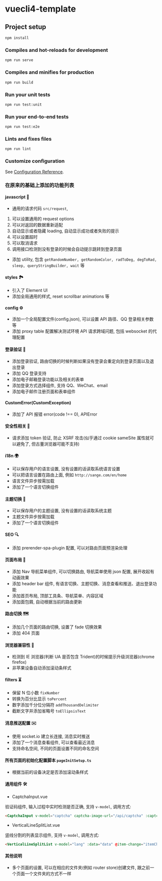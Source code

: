 # vuecli4-template

## Project setup
```
npm install
```

### Compiles and hot-reloads for development
```
npm run serve
```

### Compiles and minifies for production
```
npm run build
```

### Run your unit tests
```
npm run test:unit
```

### Run your end-to-end tests
```
npm run test:e2e
```

### Lints and fixes files
```
npm run lint
```

### Customize configuration
See [Configuration Reference](https://cli.vuejs.org/config/).

### 在原来的基础上添加的功能列表
#### javascript 🚀
- 通用的请求代码 `src/request`, 
1. 可以设置通用的 request options  
2. 可以对返回的数据重新适配  
3. 自动显示或者隐藏 loading, 自动显示成功或者失败的提示  
4. 可以设置超时
5. 可以取消请求
6. 调用接口检测到没有登录的时候会自动提示跳转到登录页面
- 添加 utility, 包含 `getRandomNumber, getRandomColor, radToDeg, degToRad, sleep, queryStringBuilder, wait` 等
#### styles 🏞️
- 引入了 Element UI
- 添加全局通用的样式, reset scrollbar animations 等
#### config ⚙️
- 添加一个全局配置文件(config.json), 可以设置 API 路径、QQ 登录相关参数等
- 添加 proxy table 配置解决测试环境 API 请求跨域问题, 包括 websocket 的代理配置
#### 登录验证 🔑
- 添加登录验证, 路由切换的时候判断如果没有登录会重定向到登录页面以及退出登录
- 添加 QQ 登录支持
- 添加电子邮箱登录功能以及相关的表单
- 添加登录方式选择组件, 支持 QQ、WeChat、email
- 添加电子邮件注册页面和表单组件
#### CustomError(CustomException)
- 添加了 API 报错 error(code !== 0), APIError
#### 安全性相关 🚨
- 请求添加 token 验证, 防止 XSRF 攻击(似乎通过 cookie sameSite 属性就可以避免了, 但古董浏览器可能不支持)
#### i18n 🌍
- 可以保存用户的语言设置, 没有设置的话读取系统语言设置
- 可以把语言设置在路由上面, 例如 `http://sange.com/en/home`
- 语言文件异步按需加载
- 添加了一个语言切换组件
#### 主题切换 🎨
- 可以保存用户的主题设置, 没有设置的话读取系统主题
- 主题文件异步按需加载
- 添加了一个语言切换组件
#### SEO 🔍
- 添加 prerender-spa-plugin 配置, 可以对路由页面预渲染处理
#### 页面布局 🧩
- 添加 Nav 导航菜单组件, 可以切换路由, 导航菜单使用 json 配置, 展开收起有动画效果
- 添加 header bar 组件, 有语言切换、主题切换、消息查看和推送、退出登录功能
- 添加首页布局, 顶部工具条、导航菜单、内容区域
- 添加面包屑, 自动根据当前的路由更新
#### 路由切换 🗺
- 添加几个页面的路由切换, 设置了 fade 切换效果
- 添加 404 页面
#### 浏览器兼容性 🧭
- 检测到 IE 浏览器(判断 UA 是否包含 Trident)的时候提示升级浏览器(chrome firefox)
- 非苹果设备自动添加滚动条样式
#### filters ⏳
- 保留 N 位小数 `fixNumber`
- 转换为百分比显示 `toPercent`
- 数字添加千分位分隔符 `addThousandDelimiter`
- 截断文字并添加省略号 `toEllipsisText`
#### 消息推送配置 ✉️
- 使用 socket.io 建立长连接, 消息实时推送
- 添加了一个消息查看组件, 可以查看最近消息
- 支持命名空间, 不同的页面设置不同的命名空间
#### 所有页面的初始化配置脚本 `pageInitSetup.ts`
- 根据当前的设备决定是否添加滚动条样式
#### 通用组件 🛠
- CaptchaInput.vue

验证码组件, 输入过程中实时检测是否正确, 支持 `v-model`, 调用方式: 
```html
<CaptchaInput v-model="captcha" captcha-image-url="/api/captcha" :captcha-checker="checkCaptcha" />
```
- VerticalLineSplitList.vue

竖线分割的列表显示组件, 支持 `v-model`, 调用方式: 
```html
<VerticalLineSplitList v-model="lang" :data="data" @item-change="itemChangeHandler" />
```
#### 其他说明
- 多个页面的设置, 可以在相应的文件夹(例如 router store)创建文件, 跟之前一个页面一个文件夹的方式不一样
